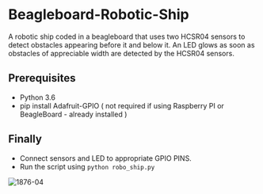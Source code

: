 # Beagleboard-Robotic-Ship

A robotic ship coded in a beagleboard that uses two HCSR04 sensors to detect obstacles appearing before it and below it. An LED glows as soon as obstacles of appreciable width are detected by the HCSR04 sensors.

## Prerequisites

  - Python 3.6
  - pip install Adafruit-GPIO ( not required if using Raspberry PI or BeagleBoard - already installed )
  
## Finally

   - Connect sensors and LED to appropriate GPIO PINS.
   - Run the script using `python robo_ship.py`
   

![1876-04](https://user-images.githubusercontent.com/27961735/41203647-c3d81ba4-6cf7-11e8-8a0d-e6b08a77221c.jpg)
